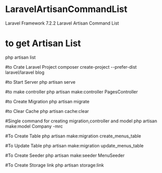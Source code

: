 # LaravelArtisanCommandList
Laravel Framework 7.2.2 
Laravel Artisan Command List

# to get Artisan List
php artisan list

#to Crate Laravel Project
composer create-project --prefer-dist laravel/laravel blog

#to Start Server
php artisan serve

#to make controller
php artisan make:controller PagesController

#to Create Migration
php artisan migrate

#to Clear Cache
php artisan cache:clear

#Single command for creating migration,controller and model 
php artisan make:model Company -mrc

#To Create Table
php artisan make:migration create_menus_table

#To Update Table
php artisan make:migration update_menus_table

#To Create Seeder
php artisan make:seeder MenuSeeder

#To Create Storage link
php artisan storage:link






